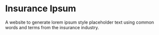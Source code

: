 # Insurance Ipsum
A website to generate lorem ipsum style placeholder text using common words and terms from the insurance industry. 
